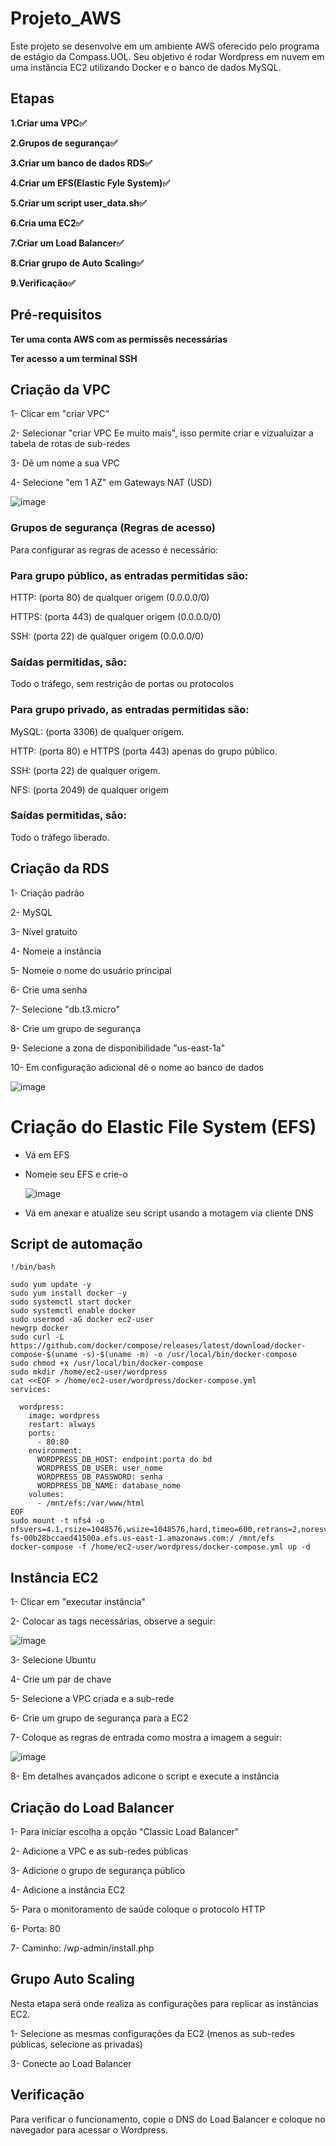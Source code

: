 # Projeto_AWS
Este projeto se desenvolve em um ambiente AWS oferecido pelo programa de estágio da Compass.UOL. Seu objetivo é rodar Wordpress em nuvem em uma instância EC2 utilizando Docker e o banco de dados MySQL.

## Etapas
**1.Criar uma VPC✅**

**2.Grupos de segurança✅**

**3.Criar um banco de dados RDS✅**

**4.Criar um EFS(Elastic Fyle System)✅**

**5.Criar um script user_data.sh✅** 

**6.Cria uma EC2✅** 

**7.Criar um Load Balancer✅**

**8.Criar grupo de Auto Scaling✅**

**9.Verificação✅**


## Pré-requisitos
**Ter uma conta AWS com as permissês necessárias**

**Ter acesso a um terminal SSH**


## Criação da VPC

1- Clicar em "criar VPC"

2- Selecionar "criar VPC Ee muito mais", isso permite criar e vizualuizar a tabela de rotas de sub-redes

3- Dê um nome a sua VPC

4- Selecione "em 1 AZ" em Gateways NAT (USD)

![image](https://github.com/user-attachments/assets/74c016aa-22fc-4f84-97bb-1ec4c1512cda)


### Grupos de segurança (Regras de acesso)
Para configurar as regras de acesso é necessário:

### Para grupo público, as entradas permitidas são:

HTTP: (porta 80) de qualquer origem (0.0.0.0/0)

HTTPS: (porta 443) de qualquer origem (0.0.0.0/0)

SSH: (porta 22) de qualquer origem (0.0.0.0/0)

### Saídas permitidas, são:

Todo o tráfego, sem restrição de portas ou protocolos

### Para grupo privado, as entradas permitidas são:

MySQL: (porta 3306) de qualquer origem.

HTTP: (porta 80) e HTTPS (porta 443) apenas do grupo público.

SSH: (porta 22) de qualquer origem.

NFS: (porta 2049) de qualquer origem

### Saídas permitidas, são:

Todo o tráfego liberado.


## Criação da RDS

1- Criação padrão

2- MySQL

3- Nível gratuito

4- Nomeie a instância

5- Nomeie o nome do usuário principal

6- Crie uma senha

7- Selecione "db.t3.micro"

8- Crie um grupo de segurança 

9- Selecione a zona de disponibilidade "us-east-1a"

10- Em configuração adicional dê o nome ao banco de dados

![image](https://github.com/user-attachments/assets/3734e8d3-c3ae-4e9a-a2de-72385a295f82)

# Criação do Elastic File System (EFS)
- Vá em EFS
- Nomeie seu EFS e crie-o

  ![image](https://github.com/user-attachments/assets/0e826417-c876-4ca9-be90-c8ad063f0f08)
- Vá em anexar e atualize seu script usando a motagem via cliente DNS

## Script de automação


```
!/bin/bash 
 
sudo yum update -y 
sudo yum install docker -y
sudo systemctl start docker
sudo systemctl enable docker
sudo usermod -aG docker ec2-user
newgrp docker
sudo curl -L https://github.com/docker/compose/releases/latest/download/docker-compose-$(uname -s)-$(uname -m) -o /usr/local/bin/docker-compose
sudo chmod +x /usr/local/bin/docker-compose
sudo mkdir /home/ec2-user/wordpress
cat <<EOF > /home/ec2-user/wordpress/docker-compose.yml
services:
 
  wordpress:
    image: wordpress
    restart: always
    ports:
      - 80:80
    environment:
      WORDPRESS_DB_HOST: endpoint:porta do bd
      WORDPRESS_DB_USER: user_nome
      WORDPRESS_DB_PASSWORD: senha
      WORDPRESS_DB_NAME: database_nome
    volumes:
      - /mnt/efs:/var/www/html
EOF
sudo mount -t nfs4 -o nfsvers=4.1,rsize=1048576,wsize=1048576,hard,timeo=600,retrans=2,noresvport fs-00b28bccaed41500a.efs.us-east-1.amazonaws.com:/ /mnt/efs
docker-compose -f /home/ec2-user/wordpress/docker-compose.yml up -d
````


## Instância EC2

1- Clicar em "executar instância"

2- Colocar as tags necessárias, observe a seguir:

![image](https://github.com/user-attachments/assets/11ea68e8-d364-4e83-9813-914a4f702e40)

3- Selecione Ubuntu

4- Crie um par de chave

5- Selecione a VPC criada e a sub-rede

6- Crie um grupo de segurança para a EC2

7- Coloque as regras de entrada como mostra a imagem a seguir:

![image](https://github.com/user-attachments/assets/f6ef1a00-f42f-4282-bed4-ae77e45e558f)

8- Em detalhes avançados adicone o script e execute a instância

## Criação do Load Balancer

1- Para iniciar escolha a opção "Classic Load Balancer"

2- Adicione a VPC e as sub-redes públicas

3- Adicione o grupo de segurança público

4- Adicione a instância EC2

5- Para o monitoramento de saúde coloque o protocolo HTTP

6- Porta: 80

7- Caminho: /wp-admin/install.php


## Grupo Auto Scaling

Nesta etapa será onde realiza as configurações para replicar as instâncias EC2.

1- Selecione as mesmas configurações da EC2 (menos as sub-redes públicas, selecione as privadas)

3- Conecte ao Load Balancer


## Verificação

Para verificar o funcionamento, copie o DNS do Load Balancer e coloque no navegador para acessar o Wordpress.
